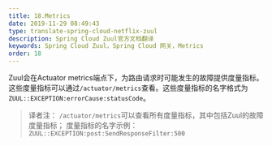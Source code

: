 ```yaml
---
title: 18.Metrics
date: 2019-11-29 08:49:43
type: translate-spring-cloud-netflix-zuul
description: Spring Cloud Zuul官方文档翻译
keywords: Spring Cloud Zuul，Spring Cloud 网关，Metrics
order: 18
---
```


Zuul会在Actuator metrics端点下，为路由请求时可能发生的故障提供度量指标。这些度量指标可以通过`/actuator/metrics`查看。这些度量指标的名字格式为`ZUUL::EXCEPTION:errorCause:statusCode`。

> 译者注：
> `/actuator/metrics`可以查看所有度量指标，其中包括Zuul的故障度量指标；
> 度量指标的名字示例：`ZUUL::EXCEPTION:post:SendResponseFilter:500`
